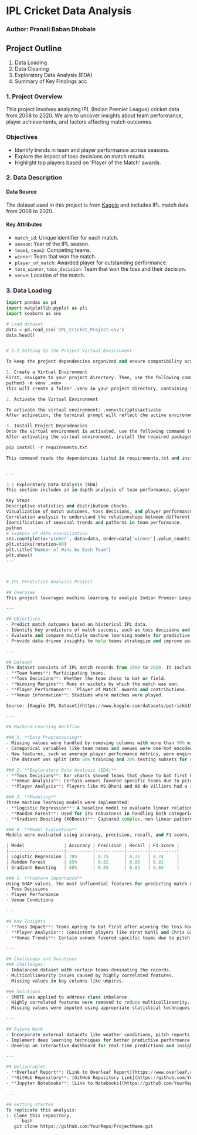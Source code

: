 # IPL Cricket Data Analysis

### Author: Pranali Baban Dhobale


## Project Outline
1. Data Loading
2. Data Cleaning
3. Exploratory Data Analysis (EDA)
4. Summary of Key Findings
acc

### 1. Project Overview

This project involves analyzing IPL (Indian Premier League) cricket data from 2008 to 2020. We aim to uncover insights about team performance, player achievements, and factors affecting match outcomes.

### Objectives
- Identify trends in team and player performance across seasons.
- Explore the impact of toss decisions on match results.
- Highlight top players based on 'Player of the Match' awards.


### 2. Data Description

#### Data Source
The dataset used in this project is from [Kaggle](https://www.kaggle.com/datasets/patrickb1912/ipl-complete-dataset-20082020) and includes IPL match data from 2008 to 2020.

#### Key Attributes
- `match_id`: Unique identifier for each match.
- `season`: Year of the IPL season.
- `team1`, `team2`: Competing teams.
- `winner`: Team that won the match.
- `player_of_match`: Awarded player for outstanding performance.
- `toss_winner`, `toss_decision`: Team that won the toss and their decision.
- `venue`: Location of the match.

### 3. Data Loading

```python
import pandas as pd
import matplotlib.pyplot as plt
import seaborn as sns

# Load dataset
data = pd.read_csv('IPL_Cricket_Project.csv')
data.head()


# 3.1 Setting Up the Project Virtual Environment

To keep the project dependencies organized and ensure compatibility across environments, it’s recommended to set up a Python virtual environment. Below are the steps to create, activate, and manage the virtual environment for this project.

1. Create a Virtual Environment
First, navigate to your project directory. Then, use the following command to create a virtual environment named .venv 
python3 -m venv .venv
This will create a folder .venv in your project directory, containing the isolated Python environment.

2. Activate the Virtual Environment

To activate the virtual environment: .venv\Scripts\activate
After activation, the terminal prompt will reflect the active environment by displaying the name of the virtual environment.

3. Install Project Dependencies
Once the virtual environment is activated, use the following command to install the required dependencies. Ensure that the requirements.txt file is available in the project directory and contains all necessary packages.
After activating the virtual environment, install the required packages by running:

pip install -r requirements.txt

This command reads the dependencies listed in requirements.txt and installs them into the isolated environment, ensuring consistent package versions.


---

3.2 Exploratory Data Analysis (EDA)
This section includes an in-depth analysis of team performance, player statistics, and match outcomes.

Key Steps
Descriptive statistics and distribution checks.
Visualization of match outcomes, toss decisions, and player performances.
Correlation analysis to understand the relationships between different factors.
Identification of seasonal trends and patterns in team performance.
python
# Example of data visualization
sns.countplot(x='winner', data=data, order=data['winner'].value_counts().index)
plt.xticks(rotation=90)
plt.title("Number of Wins by Each Team")
plt.show()
---



# IPL Predictive Analysis Project

## Overview
This project leverages machine learning to analyze Indian Premier League (IPL) cricket data and predict match outcomes. The analysis uncovers trends and key factors influencing match results, such as toss decisions, player performance, and venue conditions. Using advanced machine learning models like Gradient Boosting, this project delivers actionable insights and predictions.

---

## Objectives
- Predict match outcomes based on historical IPL data.
- Identify key predictors of match success, such as toss decisions and player performance.
- Evaluate and compare multiple machine learning models for predictive accuracy.
- Provide data-driven insights to help teams strategize and improve performance.

---

## Dataset
The dataset consists of IPL match records from 2008 to 2020. It includes the following key features:
- **Team Names**: Participating teams.
- **Toss Decisions**: Whether the team chose to bat or field.
- **Winning Margins**: Runs or wickets by which the match was won.
- **Player Performance**: `Player_of_Match` awards and contributions.
- **Venue Information**: Stadiums where matches were played.

Source: [Kaggle IPL Dataset](https://www.kaggle.com/datasets/patrickb1912/ipl-complete-dataset-20082020)

---

## Machine Learning Workflow

### 1. **Data Preprocessing**
- Missing values were handled by removing columns with more than 30% missing values and imputing others with mean or mode.
- Categorical variables like team names and venues were one-hot encoded for model compatibility.
- New features, such as average player performance metrics, were engineered to enhance model accuracy.
- The dataset was split into 80% training and 20% testing subsets for reliable evaluation.

### 2. **Exploratory Data Analysis (EDA)**
- **Toss Decisions**: Bar charts showed teams that chose to bat first had a 55% success rate.
- **Venue Analysis**: Certain venues favored specific teams due to pitch conditions.
- **Player Analysis**: Players like MS Dhoni and AB de Villiers had a significant impact on match outcomes.

### 3. **Modeling**
Three machine learning models were implemented:
- **Logistic Regression**: A baseline model to evaluate linear relationships.
- **Random Forest**: Used for its robustness in handling both categorical and numerical data.
- **Gradient Boosting (XGBoost)**: Captured complex, non-linear patterns, delivering the highest accuracy.

### 4. **Model Evaluation**
Models were evaluated using accuracy, precision, recall, and F1-score. The results are as follows:

| Model               | Accuracy | Precision | Recall | F1-score |
|---------------------|----------|-----------|--------|----------|
| Logistic Regression | 78%      | 0.75      | 0.72   | 0.74     |
| Random Forest       | 85%      | 0.82      | 0.80   | 0.81     |
| Gradient Boosting   | 88%      | 0.85      | 0.83   | 0.84     |

### 5. **Feature Importance**
Using SHAP values, the most influential features for predicting match outcomes were identified:
- Toss Decisions
- Player Performance
- Venue Conditions

---

## Key Insights
- **Toss Impact**: Teams opting to bat first after winning the toss had a higher success rate.
- **Player Analysis**: Consistent players like Virat Kohli and Chris Gayle played a crucial role in determining match outcomes.
- **Venue Trends**: Certain venues favored specific teams due to pitch conditions.

---

## Challenges and Solutions
### Challenges:
- Imbalanced dataset with certain teams dominating the records.
- Multicollinearity issues caused by highly correlated features.
- Missing values in key columns like umpires.

### Solutions:
- SMOTE was applied to address class imbalance.
- Highly correlated features were removed to reduce multicollinearity.
- Missing values were imputed using appropriate statistical techniques.

---

## Future Work
- Incorporate external datasets like weather conditions, pitch reports, and player fitness levels.
- Implement deep learning techniques for better predictive performance.
- Develop an interactive dashboard for real-time predictions and insights.

---

## Deliverables
- **Overleaf Report**: [Link to Overleaf Report](https://www.overleaf.com)
- **GitHub Repository**: [GitHub Repository Link](https://github.com/YourRepo/ProjectName)
- **Jupyter Notebooks**: [Link to Notebooks](https://github.com/YourRepo/ProjectName/notebooks)

---

## Getting Started
To replicate this analysis:
1. Clone this repository.
   ```bash
   git clone https://github.com/YourRepo/ProjectName.git


